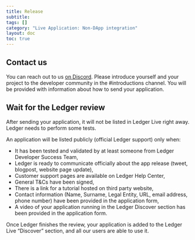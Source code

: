 ```yaml
---
title: Release
subtitle:
tags: []
category: "Live Application: Non-DApp integration"
layout: doc
toc: true
---
```


## Contact us

You can reach out to us [on Discord](https://developers.ledger.com/discord-pro). Please introduce yourself and your project to the developer community in the #introductions channel. You will be provided with information about how to send your application.


## Wait for the Ledger review

After sending your application, it will not be listed in Ledger Live right away. Ledger needs to perform some tests.

An application will be listed publicly (official Ledger support) only when:
- It has been tested and validated by at least someone from Ledger Developer Success Team,
- Ledger is ready to communicate officially about the app release (tweet, blogpost, website page update),
- Customer support pages are available on Ledger Help Center,
- General T&Cs have been signed,
- There is a link for a tutorial hosted on third party website,
- Contact information (Name, Surname, Legal Entity, URL, email address, phone number) have been provided in the application form,
- A video of your application running in the Ledger Discover section has been provided in the application form.

Once Ledger finishes the review, your application is added to the Ledger Live “Discover” section, and all our users are able to use it.

